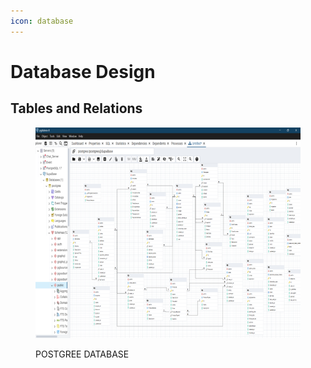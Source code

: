 ```yaml
---
icon: database
---
```


# Database Design

## Tables and Relations

<figure><img src="../.gitbook/assets/Picture2.png" alt="POSTGREE DATABASE"><figcaption><p>POSTGREE DATABASE</p></figcaption></figure>
